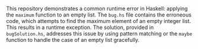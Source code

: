 This repository demonstrates a common runtime error in Haskell: applying the `maximum` function to an empty list.  The `bug.hs` file contains the erroneous code, which attempts to find the maximum element of an empty integer list. This results in a runtime exception. The solution, provided in `bugSolution.hs`, addresses this issue by using pattern matching or the `maybe` function to handle the case of an empty list gracefully.